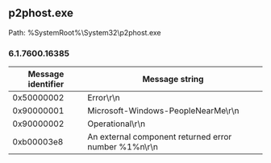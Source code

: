 ## p2phost.exe

Path: %SystemRoot%\System32\p2phost.exe

### 6.1.7600.16385

Message identifier | Message string
--- | ---
0x50000002 | Error\r\n
0x90000001 | Microsoft-Windows-PeopleNearMe\r\n
0x90000002 | Operational\r\n
0xb00003e8 | An external component returned error number %1%n\r\n
